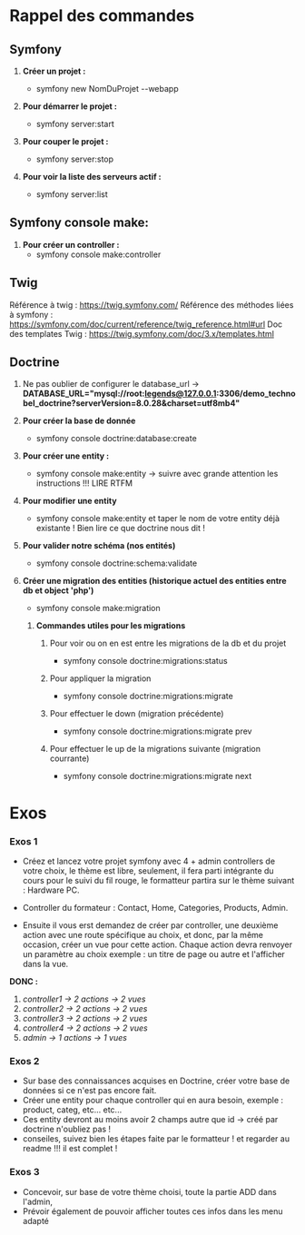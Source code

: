 # Rappel des commandes #

## Symfony ##
1. **Créer un projet :**
    - symfony new NomDuProjet --webapp

2. **Pour démarrer le projet :**
    - symfony server:start

3. **Pour couper le projet :**
    - symfony server:stop

4. **Pour voir la liste des serveurs actif :**
    - symfony server:list


## Symfony console make: ##
1. **Pour créer un controller :** 
    - symfony console make:controller


## Twig ##
Référence à twig : https://twig.symfony.com/
Référence des méthodes liées à symfony : https://symfony.com/doc/current/reference/twig_reference.html#url
Doc des templates Twig : https://twig.symfony.com/doc/3.x/templates.html

## Doctrine ##
1. Ne pas oublier de configurer le database_url ->
**DATABASE_URL="mysql://root:legends@127.0.0.1:3306/demo_technobel_doctrine?serverVersion=8.0.28&charset=utf8mb4"**

1. **Pour créer la base de donnée** 
    - symfony console doctrine:database:create

2. **Pour créer une entity :** 
    - symfony console make:entity -> suivre avec grande attention les instructions !!! LIRE RTFM

3. **Pour modifier une entity**
    - symfony console make:entity et taper le nom de votre entity déjà existante ! Bien lire ce que doctrine nous dit !

4. **Pour valider notre schéma (nos entités)** 
    - symfony console doctrine:schema:validate

5. **Créer une migration des entities (historique actuel des entities entre db et object 'php')**
    - symfony console make:migration
    1. **Commandes utiles pour les migrations**

        1. Pour voir ou on en est entre les migrations de la db et du projet 
            - symfony console doctrine:migrations:status

        2. Pour appliquer la migration 
            - symfony console doctrine:migrations:migrate

        3. Pour effectuer le down (migration précédente)
            - symfony console doctrine:migrations:migrate prev
            
        4. Pour effectuer le up de la migrations suivante (migration courrante)
            - symfony console doctrine:migrations:migrate next

# Exos #
### Exos 1 ###
- Créez et lancez votre projet symfony avec 4 + admin controllers de votre choix, le thème est libre, seulement, il fera parti intégrante du 
cours pour le suivi du fil rouge, le formatteur partira sur le thème suivant : Hardware PC.

- Controller du formateur : Contact, Home, Categories, Products, Admin.

- Ensuite il vous erst demandez de créer par controller, une deuxième action avec une route spécifique au choix, et donc, par la même 
occasion, créer un vue pour cette action. Chaque action devra renvoyer un paramètre au choix exemple : un titre de page ou autre
et l'afficher dans la vue.

**DONC :**
1. *controller1 -> 2 actions -> 2 vues*
2. *controller2 -> 2 actions -> 2 vues*
3. *controller3 -> 2 actions -> 2 vues*
4. *controller4 -> 2 actions -> 2 vues*
5. *admin -> 1 actions -> 1 vues*


### Exos 2 ###
- Sur base des connaissances acquises en Doctrine, créer votre base de données si ce n'est pas encore fait.
- Créer une entity pour chaque controller qui en aura besoin, exemple : product, categ, etc... etc...
- Ces entity devront au moins avoir 2 champs autre que id -> créé par doctrine n'oubliez pas !
- conseiles, suivez bien les étapes faite par le formatteur ! et regarder au readme !!! il est complet !


### Exos 3 ###
- Concevoir, sur base de votre thème choisi, toute la partie ADD dans l'admin, 
- Prévoir également de pouvoir afficher toutes ces infos dans les menu adapté